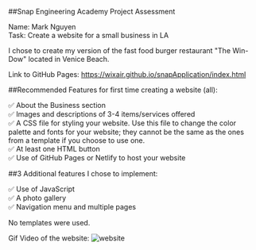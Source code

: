 ##Snap Engineering Academy Project Assessment

Name: Mark Nguyen
<br>Task: Create a website for a small business in LA

I chose to create my version of the fast food burger restaurant "The Win-Dow" located in Venice Beach.

Link to GitHub Pages: https://wixair.github.io/snapApplication/index.html

##Recommended Features for first time creating a website (all):

✅ About the Business section
<br>✅ Images and descriptions of 3-4 items/services offered
<br>✅ A CSS file for styling your website. Use this file to change the color palette and fonts for your website; they cannot be the same as the ones from a template if you choose to use one.
<br>✅ At least one HTML button
<br>✅ Use of GitHub Pages or Netlify to host your website

##3 Additional features I chose to implement:

✅ Use of JavaScript
<br>✅ A photo gallery
<br>✅ Navigation menu and multiple pages

No templates were used.

Gif Video of the website:
![website](https://cdn.glitch.me/e69f825c-9d3a-4278-a98e-53c4d56c705f/theWindow.gif?v=1650170688992) 